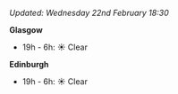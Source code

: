 *Updated: Wednesday 22nd February 18:30*

**Glasgow**

* 19h - 6h: :sunny: Clear

**Edinburgh**

* 19h - 6h: :sunny: Clear
